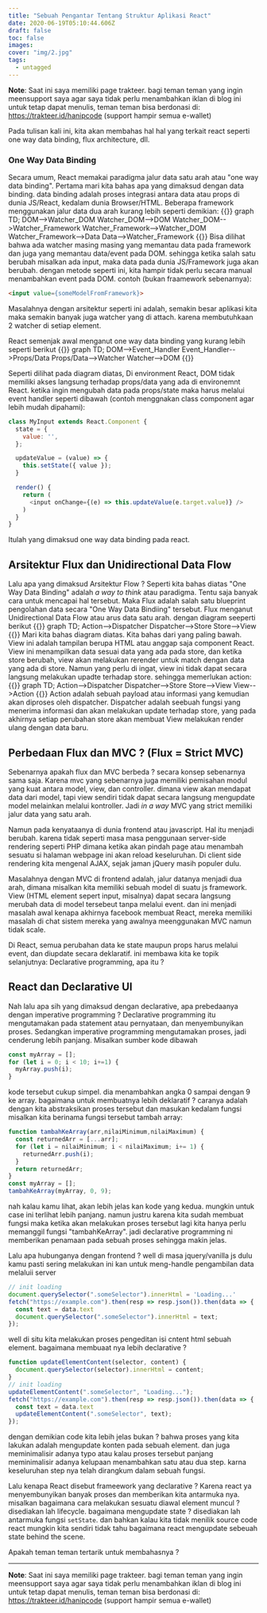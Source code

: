 ```yaml
---
title: "Sebuah Pengantar Tentang Struktur Aplikasi React"
date: 2020-06-19T05:10:44.606Z
draft: false
toc: false
images:
cover: "img/2.jpg"
tags:
  - untagged
---
```


**Note**: Saat ini saya memiliki  page trakteer. bagi teman teman yang ingin meensupport saya agar saya tidak perlu menambahkan iklan di blog ini untuk tetap dapat menulis, teman teman bisa berdonasi di: https://trakteer.id/hanipcode (support hampir semua e-wallet)

Pada tulisan kali ini, kita akan membahas hal hal yang  terkait react seperti one way data binding, flux architecture, dll.

### One Way Data Binding
Secara umum, React memakai paradigma jalur data satu arah atau "one way data binding". Pertama mari kita bahas apa yang dimaksud dengan data binding. data binding adalah proses integrasi antara data atau props di dunia JS/React, kedalam dunia Browser/HTML. Beberapa framework menggunakan jalur data dua arah kurang lebih seperti demikian:
{{<mermaid>}}
graph TD;
DOM-->Watcher_DOM
Watcher_DOM-->DOM
Watcher_DOM-->Watcher_Framework
Watcher_Framework-->Watcher_DOM
Watcher_Framework-->Data
Data-->Watcher_Framework
{{</mermaid>}}
Bisa dilihat bahwa ada watcher masing masing yang memantau data pada framework dan juga yang memantau  data/event pada DOM. sehingga ketika salah satu berubah misalkan ada input, maka data pada dunia JS/Framework juga akan berubah. dengan metode seperti ini, kita hampir tidak perlu secara manual menambahkan event pada DOM. contoh (bukan fraamework  sebenarnya):
```html
<input value={someModelFromFramework}>
```
Masalahnya  dengan arsitektur seperti ini adalah, semakin besar aplikasi kita maka semakin banyak juga watcher yang di attach. karena membutuhkaan 2 watcher di setiap element.

React semenjak awal menganut one way data binding yang kurang lebih seperti berikut
{{<mermaid>}}
graph TD;
DOM-->Event_Handler
Event_Handler-->Props/Data
Props/Data-->Watcher
Watcher-->DOM
{{</mermaid>}}

Seperti dilihat pada diagram diatas, Di environment React, DOM tidak memiliki akses langsung terhadap props/data yang ada di environemnt React. ketika  ingin mengubah data pada props/state maka harus melalui event handler seperti dibawah (contoh menggnakan class component agar lebih mudah dipahami):

```js
class MyInput extends React.Component {
  state = {
    value: '',
  };

  updateValue = (value) => {
    this.setState({ value });
  }

  render() {
    return (
      <input onChange={(e) => this.updateValue(e.target.value)} />
    )
  }
}
```
Itulah yang dimaksud one way data binding pada react.

## Arsitektur Flux dan Unidirectional Data Flow
Lalu apa yang dimaksud Arsitektur Flow ? Seperti kita bahas diatas "One Way Data Binding" adalah *a way to think* atau paradigma. Tentu saja banyak cara untuk mencapai hal tersebut. Maka Flux adalah salah satu blueprint pengolahan data secara "One Way Data Bindiing" tersebut. Flux menganut Unidirectional Data Flow atau arus data satu arah. dengan diagram seeperti berikut
{{<mermaid>}}
graph TD;
Action-->Dispatcher
Dispatcher-->Store
Store-->View
{{</mermaid>}}
Mari kita bahas diagram diatas. Kita bahas dari yang paling bawah. View ini  adalah tampilan berupa HTML atau anggap saja component React. View ini menampilkan data sesuai data yang ada pada store, dan ketika store berubah, view akan melakukan rerender untuk match dengan data yang ada di store. Namun yang perlu di ingat, view ini tidak dapat secara langsung melakukan upadte terhadap store. sehingga memerlukan action:
{{<mermaid>}}
graph TD;
Action-->Dispatcher
Dispatcher-->Store
Store-->View
View-->Action
{{</mermaid>}}
Action adalah sebuah payload atau informasi yang kemudian akan diproses oleh dispatcher. Dispatcher adalah seebuah fungsi yang menerima informasi dan akan melakukan update terhadap store, yang pada akhirnya setiap perubahan store  akan membuat View melakukan render ulang dengan data baru.

## Perbedaan Flux dan MVC ? (Flux = Strict MVC)
Sebenarnya apakah flux dan MVC berbeda ? secara konsep sebenarnya sama saja. Karena mvc yang sebenarnya juga memiliki pemisahan modul yang kuat antara model, view, dan controller. dimana view akan mendapat data dari model, tapi view sendiri tidak dapat secara langsung mengupdate model melainkan melalui kontroller. Jadi *in a way* MVC yang strict memiliki jalur data yang satu arah.

Namun pada kenyataanya di dunia frontend atau javascript. Hal itu menjadi berubah. karena tidak seperti masa masa penggunaan server-side rendering seperti PHP dimana ketika akan pindah page atau menambah sesuatu si halaman webpage ini akan reload keseluruhan. Di client side rendering kita mengenal AJAX, sejak jaman jQuery masih populer dulu.

Masalahnya dengan MVC di frontend adalah, jalur datanya menjadi dua arah, dimana misalkan kita memiliki sebuah model di suatu js framework. View (HTML element sepert input, misalnya) dapat secara langsung  merubah data di model tersebeut tanpa melalui event. dan ini menjadi masalah awal kenapa akhirnya facebook membuat React, mereka memiliki  masalah di chat sistem mereka yang awalnya meenggunakan MVC namun tidak scale.

Di React, semua perubahan data ke state maupun props harus melalui event, dan diupdate secara deklaratif. ini membawa  kita ke topik selanjutnya: Declarative programming,  apa itu ?


## React dan Declarative UI
Nah lalu apa sih yang dimaksud dengan declarative, apa prebedaanya dengan imperative programming ?
Declarative programming itu mengutamakan pada statement atau pernyataan, dan menyembunyikan proses. Sedangkan imperative programming mengutamakan proses, jadi cenderung lebih panjang. 
Misalkan sumber kode dibawah
```javascript
const myArray = [];
for (let i = 0; i < 10; i+=1) {
  myArray.push(i);
}
```
kode tersebut cukup simpel. dia menambahkan angka 0 sampai dengan 9 ke array. bagaimana untuk membuatnya lebih deklaratif ? caranya adalah  dengan kita abstraksikan proses tersebut dan masukan kedalam fungsi misalkan kita berinama fungsi tersebut tambah array:
```javascript
function tambahKeArray(arr,nilaiMinimum,nilaiMaximum) {
  const returnedArr = [...arr];
  for (let i = nilaiMinimum; i < nilaiMaximum; i+= 1) {
    returnedArr.push(i);
  }
  return returnedArr;
}
const myArray = [];
tambahKeArray(myArray, 0, 9);
```
nah kalau kamu lihat, akan lebih jelas kan kode yang kedua. mungkin untuk case ini terlihat  lebih panjang.  namun justru karena kita sudah membuat fungsi maka ketika akan melakukan proses tersebut lagi kita hanya  perlu memanggil fungsi "tambahKeArray". jadi declarative programming ni memberikan penamaan pada sebuah proses sehingga makin jelas.

Lalu apa hubunganya dengan frontend ? well di masa jquery/vanilla js dulu kamu pasti sering melakukan ini kan untuk meng-handle pengambilan data melaluii server
```javascript
// init loading
document.querySelector(".someSelector").innerHtml = 'Loading...'
fetch("https://example.com").then(resp => resp.json()).then(data => {
  const text = data.text
  document.querySelector(".someSelector").innerHtml = text;
});
```
well di situ kita melakukan proses pengeditan isi cntent html sebuah element. bagaimana membuaat nya lebih declarative ?
```javascript
function updateElementContent(selector, content) {
  document.querySelector(selector).innerHtml = content;
}
// init loading
updateElementContent(".someSelector", "Loading...");
fetch("https://example.com").then(resp => resp.json()).then(data => {
  const text = data.text
  updateElementContent(".someSelector", text);
});
```
dengan demikian code kita lebih jelas bukan ? bahwa proses yang kita lakukan adalah mengupdate konten pada sebuah element. dan juga meminimalisir adanya typo atau kalau proses  tersebut panjang meminimalisir adanya kelupaan menambahkan satu atau  dua step. karna keseluruhan step nya telah dirangkum dalam sebuah fungsi.


Lalu kenapa React disebut frameework yang declarative ? Karena react ya menyembunyikan banyak proses dan memberikan kita antarmuka nya. misalkan bagaimana cara melakukan sesuatu diawal element muncul ? disediakan lah lifecycle. bagaimana mengupdate state ? disediakan lah antarmuka fungsi `setState`. dan bahkan kalau kita tidak menilik source code react mungkin kita sendiri tidak tahu bagaimana react mengupdate sebeuah state behind the scene.

Apakah teman teman tertarik untuk membahasnya ?

---
**Note**: Saat ini saya memiliki  page trakteer. bagi teman teman yang ingin meensupport saya agar saya tidak perlu menambahkan iklan di blog ini untuk tetap dapat menulis, teman teman bisa berdonasi di: https://trakteer.id/hanipcode (support hampir semua e-wallet)